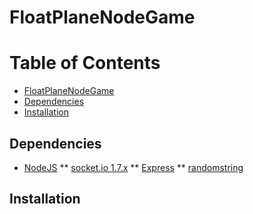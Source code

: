 # FloatPlaneNodeGame

Table of Contents
=================

  * [FloatPlaneNodeGame](#FloatPlaneNodeGame)
  * [Dependencies](#dependencies)
  * [Installation](#Installation)

## Dependencies

* [NodeJS](https://nodejs.org/en/)
  ** [socket.io 1.7.x](https://socket.io/)
  ** [Express](https://expressjs.com/)
  ** [randomstring](https://www.npmjs.com/package/randomstring)


## Installation

